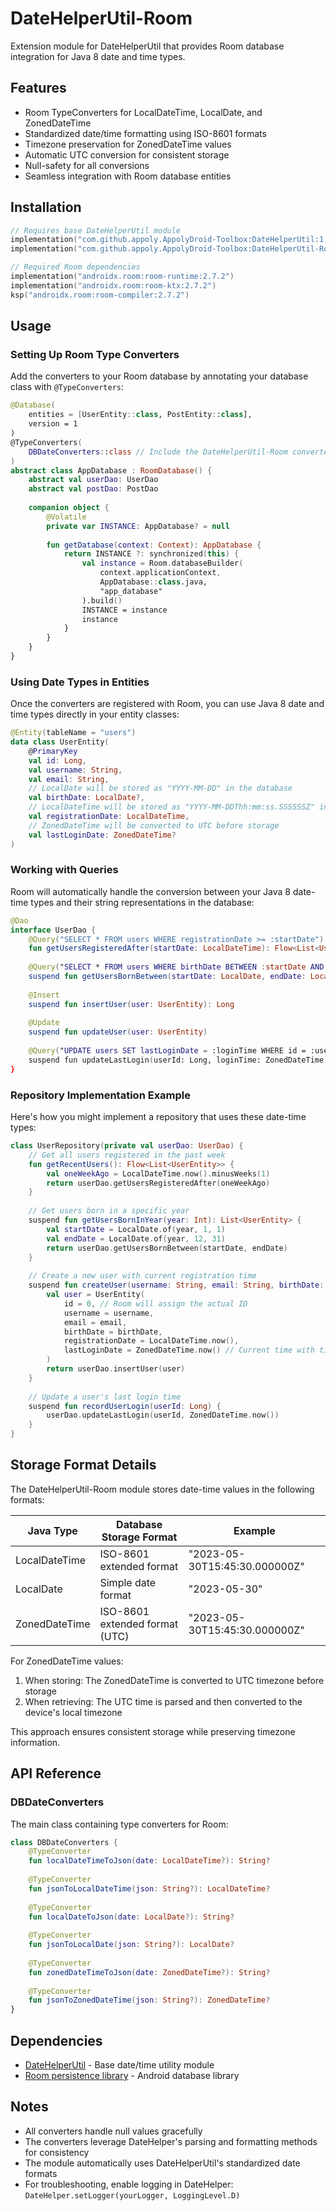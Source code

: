 # DateHelperUtil-Room

Extension module for DateHelperUtil that provides Room database integration for Java 8 date and time types.

## Features

- Room TypeConverters for LocalDateTime, LocalDate, and ZonedDateTime
- Standardized date/time formatting using ISO-8601 formats
- Timezone preservation for ZonedDateTime values
- Automatic UTC conversion for consistent storage
- Null-safety for all conversions
- Seamless integration with Room database entities

## Installation

```gradle.kts
// Requires base DateHelperUtil module
implementation("com.github.appoly.AppolyDroid-Toolbox:DateHelperUtil:1.0.18")
implementation("com.github.appoly.AppolyDroid-Toolbox:DateHelperUtil-Room:1.0.18")

// Required Room dependencies
implementation("androidx.room:room-runtime:2.7.2")
implementation("androidx.room:room-ktx:2.7.2")
ksp("androidx.room:room-compiler:2.7.2")
```

## Usage

### Setting Up Room Type Converters

Add the converters to your Room database by annotating your database class with `@TypeConverters`:

```kotlin
@Database(
    entities = [UserEntity::class, PostEntity::class],
    version = 1
)
@TypeConverters(
    DBDateConverters::class // Include the DateHelperUtil-Room converters
) 
abstract class AppDatabase : RoomDatabase() {
    abstract val userDao: UserDao
    abstract val postDao: PostDao
    
    companion object {
        @Volatile
        private var INSTANCE: AppDatabase? = null
        
        fun getDatabase(context: Context): AppDatabase {
            return INSTANCE ?: synchronized(this) {
                val instance = Room.databaseBuilder(
                    context.applicationContext,
                    AppDatabase::class.java,
                    "app_database"
                ).build()
                INSTANCE = instance
                instance
            }
        }
    }
}
```

### Using Date Types in Entities

Once the converters are registered with Room, you can use Java 8 date and time types directly in your entity classes:

```kotlin
@Entity(tableName = "users")
data class UserEntity(
    @PrimaryKey
    val id: Long,
    val username: String,
    val email: String,
    // LocalDate will be stored as "YYYY-MM-DD" in the database
    val birthDate: LocalDate?,
    // LocalDateTime will be stored as "YYYY-MM-DDThh:mm:ss.SSSSSSZ" in the database
    val registrationDate: LocalDateTime,
    // ZonedDateTime will be converted to UTC before storage
    val lastLoginDate: ZonedDateTime?
)
```

### Working with Queries

Room will automatically handle the conversion between your Java 8 date-time types and their string representations in the database:

```kotlin
@Dao
interface UserDao {
    @Query("SELECT * FROM users WHERE registrationDate >= :startDate")
    fun getUsersRegisteredAfter(startDate: LocalDateTime): Flow<List<UserEntity>>
    
    @Query("SELECT * FROM users WHERE birthDate BETWEEN :startDate AND :endDate")
    suspend fun getUsersBornBetween(startDate: LocalDate, endDate: LocalDate): List<UserEntity>
    
    @Insert
    suspend fun insertUser(user: UserEntity): Long
    
    @Update
    suspend fun updateUser(user: UserEntity)
    
    @Query("UPDATE users SET lastLoginDate = :loginTime WHERE id = :userId")
    suspend fun updateLastLogin(userId: Long, loginTime: ZonedDateTime)
}
```

### Repository Implementation Example

Here's how you might implement a repository that uses these date-time types:

```kotlin
class UserRepository(private val userDao: UserDao) {
    // Get all users registered in the past week
    fun getRecentUsers(): Flow<List<UserEntity>> {
        val oneWeekAgo = LocalDateTime.now().minusWeeks(1)
        return userDao.getUsersRegisteredAfter(oneWeekAgo)
    }
    
    // Get users born in a specific year
    suspend fun getUsersBornInYear(year: Int): List<UserEntity> {
        val startDate = LocalDate.of(year, 1, 1)
        val endDate = LocalDate.of(year, 12, 31)
        return userDao.getUsersBornBetween(startDate, endDate)
    }
    
    // Create a new user with current registration time
    suspend fun createUser(username: String, email: String, birthDate: LocalDate?): Long {
        val user = UserEntity(
            id = 0, // Room will assign the actual ID
            username = username,
            email = email,
            birthDate = birthDate,
            registrationDate = LocalDateTime.now(),
            lastLoginDate = ZonedDateTime.now() // Current time with timezone info
        )
        return userDao.insertUser(user)
    }
    
    // Update a user's last login time
    suspend fun recordUserLogin(userId: Long) {
        userDao.updateLastLogin(userId, ZonedDateTime.now())
    }
}
```

## Storage Format Details

The DateHelperUtil-Room module stores date-time values in the following formats:

| Java Type | Database Storage Format | Example |
|-----------|-------------------------|---------|
| LocalDateTime | ISO-8601 extended format | "2023-05-30T15:45:30.000000Z" |
| LocalDate | Simple date format | "2023-05-30" |
| ZonedDateTime | ISO-8601 extended format (UTC) | "2023-05-30T15:45:30.000000Z" |

For ZonedDateTime values:
1. When storing: The ZonedDateTime is converted to UTC timezone before storage
2. When retrieving: The UTC time is parsed and then converted to the device's local timezone

This approach ensures consistent storage while preserving timezone information.

## API Reference

### DBDateConverters

The main class containing type converters for Room:

```kotlin
class DBDateConverters {
    @TypeConverter
    fun localDateTimeToJson(date: LocalDateTime?): String?
    
    @TypeConverter
    fun jsonToLocalDateTime(json: String?): LocalDateTime?
    
    @TypeConverter
    fun localDateToJson(date: LocalDate?): String?
    
    @TypeConverter
    fun jsonToLocalDate(json: String?): LocalDate?
    
    @TypeConverter
    fun zonedDateTimeToJson(date: ZonedDateTime?): String?
    
    @TypeConverter
    fun jsonToZonedDateTime(json: String?): ZonedDateTime?
}
```

## Dependencies

- [DateHelperUtil](../DateHelperUtil/README.md) - Base date/time utility module
- [Room persistence library](https://developer.android.com/jetpack/androidx/releases/room) - Android database library

## Notes

- All converters handle null values gracefully
- The converters leverage DateHelper's parsing and formatting methods for consistency
- The module automatically uses DateHelperUtil's standardized date formats
- For troubleshooting, enable logging in DateHelper: `DateHelper.setLogger(yourLogger, LoggingLevel.D)`
